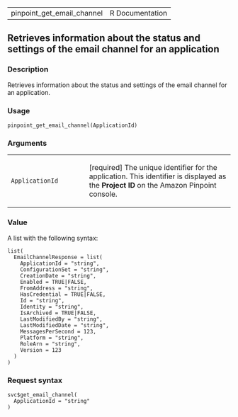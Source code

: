 <table style="width: 100%;">
<tbody>
<tr class="odd">
<td>pinpoint_get_email_channel</td>
<td style="text-align: right;">R Documentation</td>
</tr>
</tbody>
</table>

## Retrieves information about the status and settings of the email channel for an application

### Description

Retrieves information about the status and settings of the email channel
for an application.

### Usage

    pinpoint_get_email_channel(ApplicationId)

### Arguments

<table>
<colgroup>
<col style="width: 35%" />
<col style="width: 65%" />
</colgroup>
<tbody>
<tr class="odd">
<td><code
id="pinpoint_get_email_channel_:_ApplicationId">ApplicationId</code></td>
<td><p>[required] The unique identifier for the application. This
identifier is displayed as the <strong>Project ID</strong> on the Amazon
Pinpoint console.</p></td>
</tr>
</tbody>
</table>

### Value

A list with the following syntax:

    list(
      EmailChannelResponse = list(
        ApplicationId = "string",
        ConfigurationSet = "string",
        CreationDate = "string",
        Enabled = TRUE|FALSE,
        FromAddress = "string",
        HasCredential = TRUE|FALSE,
        Id = "string",
        Identity = "string",
        IsArchived = TRUE|FALSE,
        LastModifiedBy = "string",
        LastModifiedDate = "string",
        MessagesPerSecond = 123,
        Platform = "string",
        RoleArn = "string",
        Version = 123
      )
    )

### Request syntax

    svc$get_email_channel(
      ApplicationId = "string"
    )

